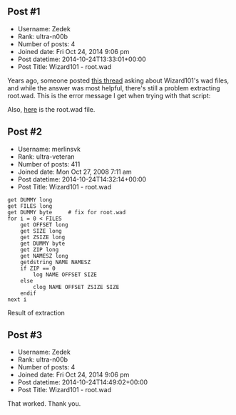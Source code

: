 ## Post #1
- Username: Zedek
- Rank: ultra-n00b
- Number of posts: 4
- Joined date: Fri Oct 24, 2014 9:06 pm
- Post datetime: 2014-10-24T13:33:01+00:00
- Post Title: Wizard101 - root.wad

Years ago, someone posted [this thread](http://forum.xentax.com/viewtopic.php?f=10&t=4434) asking about Wizard101's wad files, and while the answer was most helpful, there's still a problem extracting root.wad. This is the error message I get when trying with that script:



Also, [here](http://www.megafileupload.com/en/file/573902/Root-wad.html) is the root.wad file.
## Post #2
- Username: merlinsvk
- Rank: ultra-veteran
- Number of posts: 411
- Joined date: Mon Oct 27, 2008 7:11 am
- Post datetime: 2014-10-24T14:32:14+00:00
- Post Title: Wizard101 - root.wad

```
get DUMMY long
get FILES long
get DUMMY byte     # fix for root.wad
for i = 0 < FILES
    get OFFSET long
    get SIZE long
    get ZSIZE long
    get DUMMY byte
    get ZIP long
    get NAMESZ long
    getdstring NAME NAMESZ
    if ZIP == 0
        log NAME OFFSET SIZE
    else
        clog NAME OFFSET ZSIZE SIZE
    endif
next i

```


Result of extraction
## Post #3
- Username: Zedek
- Rank: ultra-n00b
- Number of posts: 4
- Joined date: Fri Oct 24, 2014 9:06 pm
- Post datetime: 2014-10-24T14:49:02+00:00
- Post Title: Wizard101 - root.wad

That worked. Thank you.
